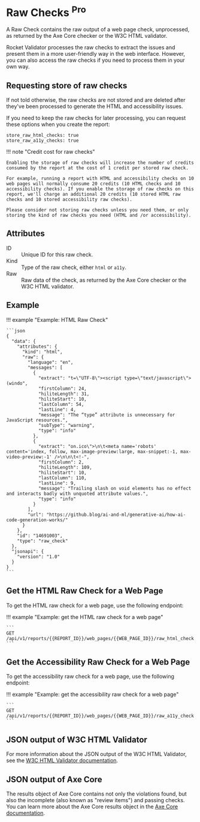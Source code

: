 # Raw Checks <sup class="badge-pro">Pro</sup>

A Raw Check contains the raw output of a web page check, unprocessed, as returned by the Axe Core checker or the W3C HTML validator.

Rocket Validator processes the raw checks to extract the issues and present them in a more user-friendly way in the web interface. However, you can also access the raw checks if you need to process them in your own way.

## Requesting store of raw checks

If not told otherwise, the raw checks are not stored and are deleted after they've been processed to generate the HTML and accessibility issues.

If you need to keep the raw checks for later processing, you can request these options when you create the report:

```
store_raw_html_checks: true
store_raw_a11y_checks: true
```

!!! note "Credit cost for raw checks"

    Enabling the storage of raw checks will increase the number of credits consumed by the report at the cost of 1 credit per stored raw check.

    For example, running a report with HTML and accessibility checks on 10 web pages will normally consume 20 credits (10 HTML checks and 10 accessibility checks). If you enable the storage of raw checks on this report, we'll charge an additional 20 credits (10 stored HTML raw checks and 10 stored accessibility raw checks).

    Please consider not storing raw checks unless you need them, or only storing the kind of raw checks you need (HTML and /or accessibility).

## Attributes

<dl>
  <dt>ID</dt>
  <dd>Unique ID for this raw check.</dd>

  <dt>Kind</dt>
  <dd>Type of the raw check, either <code>html</code> or <code>a11y</code>.</dd>

  <dt>Raw</dt>
  <dd>Raw data of the check, as returned by the Axe Core checker or the W3C HTML validator.</dd>
</dl>

## Example

!!! example "Example: HTML Raw Check"
    
    ```json
    {
      "data": {
        "attributes": {
          "kind": "html",
          "raw": {
            "language": "en",
            "messages": [
              {
                "extract": "t=\"UTF-8\"><script type=\"text/javascript\">(windo",
                "firstColumn": 24,
                "hiliteLength": 31,
                "hiliteStart": 10,
                "lastColumn": 54,
                "lastLine": 4,
                "message": "The “type” attribute is unnecessary for JavaScript resources.",
                "subType": "warning",
                "type": "info"
              },
              {
                "extract": "on.ico\">\n\t<meta name='robots' content='index, follow, max-image-preview:large, max-snippet:-1, max-video-preview:-1' />\n\n\t<!-",
                "firstColumn": 2,
                "hiliteLength": 109,
                "hiliteStart": 10,
                "lastColumn": 110,
                "lastLine": 9,
                "message": "Trailing slash on void elements has no effect and interacts badly with unquoted attribute values.",
                "type": "info"
              }
            ],
            "url": "https://github.blog/ai-and-ml/generative-ai/how-ai-code-generation-works/"
          }
        },
        "id": "14691003",
        "type": "raw_check"
      },
      "jsonapi": {
        "version": "1.0"
      }
    }
    ```

## Get the HTML Raw Check for a Web Page

To get the HTML raw check for a web page, use the following endpoint:

!!! example "Example: get the HTML raw check for a web page"

    ```
    GET /api/v1/reports/{{REPORT_ID}}/web_pages/{{WEB_PAGE_ID}}/raw_html_check
    ```

## Get the Accessibility Raw Check for a Web Page

To get the accessibility raw check for a web page, use the following endpoint:

!!! example "Example: get the accessibility raw check for a web page"

    ```
    GET /api/v1/reports/{{REPORT_ID}}/web_pages/{{WEB_PAGE_ID}}/raw_a11y_check
    ```

## JSON output of W3C HTML Validator

For more information about the JSON output of the W3C HTML Validator, see the [W3C HTML Validator documentation](https://wiki.whatwg.org/wiki/Validator.nu_JSON_Output).

## JSON output of Axe Core

The results object of Axe Core contains not only the violations found, but also the incomplete (also known as "review items") and passing checks. You can learn more about the Axe Core results object in the [Axe Core documentation](https://www.deque.com/axe/core-documentation/api-documentation/#results-object).




